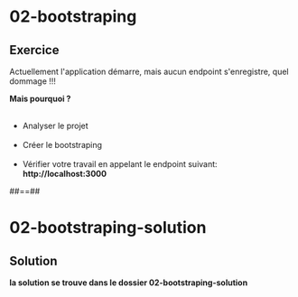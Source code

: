 <!-- .slide: class="exercice" -->
# 02-bootstraping
## Exercice

Actuellement l'application démarre, mais aucun endpoint s'enregistre, quel dommage !!!

**Mais pourquoi ?** 
<br><br>

- Analyser le projet <br><br>
- Créer le bootstraping<br><br>
- Vérifier votre travail en appelant le endpoint suivant: **http://localhost:3000**

##==##

<!-- .slide: class="exercice" -->
# 02-bootstraping-solution
## Solution

**la solution se trouve dans le dossier 02-bootstraping-solution**
<!-- .element: class="full-center" -->
